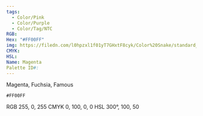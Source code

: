 ```yaml
---
tags:
  - Color/Pink
  - Color/Purple
  - Color/Tag/NTC
RGB: 
Hex: "#FF00FF"
img: https://filedn.com/l0hpzxl1f01yT7GHxtF8cyk/Color%20Snake/standard_csv_to_svg//FF00FF.svg
CMYK: 
HSL: 
Name: Magenta
Palette ID#:
---
```

Magenta, Fuchsia, Famous
```palette
#FF00FF

```
RGB 255, 0, 255
CMYK	0, 100, 0, 0
HSL	300°, 100, 50